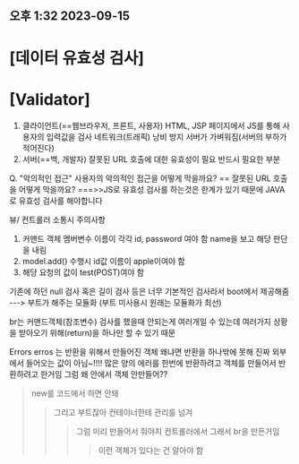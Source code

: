 ## 오후 1:32 2023-09-15

# [데이터 유효성 검사]
# [Validator]
1) 클라이언트(==웹브라우저, 프론트, 사용자)
	HTML, JSP 페이지에서 JS를 통해 사용자의 입력값을 검사
	네트워크(트래픽) 낭비 방지
	서버가 가벼워짐(서버의 부하가 적어진다)
2) 서버(==백, 개발자)
	잘못된 URL 호출에 대한 유효성이 필요
	반드시 필요한 부분
	
Q. "악의적인 접근"
	사용자의 악의적인 접근을 어떻게 막을까요?
	== 잘못된 URL 호출을 어떻게 막을까요?
	===>>JS로 유효성 검사를 하는것은 한계가 있기 때문에
		JAVA로 유효성 검사를 해야합니다

뷰/ 컨트롤러 소통시  주의사항
1. 커맨드 객체 
	멤버변수 이름이 각각 id, password 여야 함
	name을 보고 해당 판단을 내림
2. model.add() 수행시
	id값 이름이 apple이여야 함
3. 해당 요청의 값이 test(POST)여야 함


기존에 하던 null 검사 혹은 길이 검사 등은 너무 기본적인 검사라서
boot에서 제공해줌 ---> 부트가 해주는 모듈화
(부트 미사용시 원래는 모듈화가 최선)

br는 커맨드객체(참조변수) 검사를 했을때
안되는게 여러개일 수 있는데
여러가지 상황을 받아오기 위해(return)을 하나만 할 수 있기 때문

Errors erros 는 반환을 위해서 만들어진 객체
왜냐면 반환을 하나밖에 못해
진짜 외부에서 들어오는 값이 아님~!!!!
많은 양의 에러를 한번에 반환하려고 객체를 만들어서 반환하려고 한거임
그럼 왜 안에서 객체 안만들어??
> new를 코드에서 하면 안돼
>> 그리고 부트잖아 컨테이너한테 관리를 넘겨
>>>그럼 미리 만들어서 줘야지 컨트롤러에서 그래서 br을 만든거임
>>>>이런 객체가 있다는 건 알아야 함
